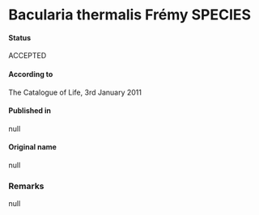 # Bacularia thermalis Frémy SPECIES

#### Status
ACCEPTED

#### According to
The Catalogue of Life, 3rd January 2011

#### Published in
null

#### Original name
null

### Remarks
null